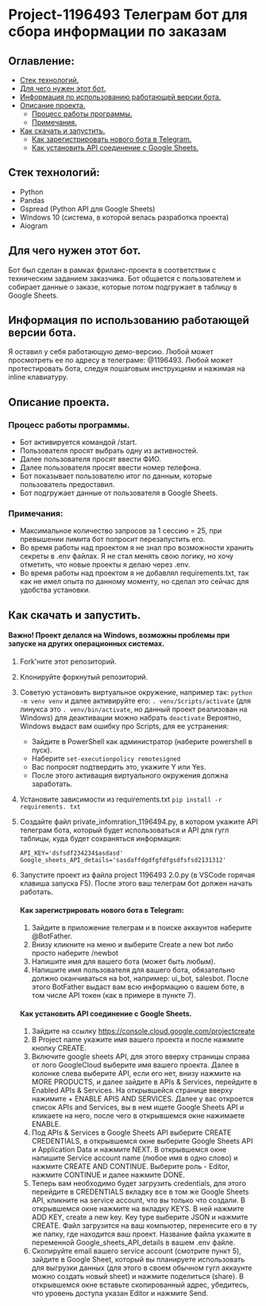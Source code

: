 # Project-1196493 Телеграм бот для сбора информации по заказам

## Оглавление:
- [Стек технологий.](#Стек-технологий)
- [Для чего нужен этот бот.](#Для-чего-нужен-этот-бот)
- [Информация по использованию работающей версии бота.](#Информация-по-использованию-работающей-версии-бота)
- [Описание проекта.](#Описание-проекта)
  - [Процесс работы программы.](#Процесс-работы-программы)
  - [Примечания.](#Примечания)
- [Как скачать и запустить.](#Как-скачать-и-запустить)
  - [Как зарегистрировать нового бота в Telegram.](#Как-зарегистрировать-нового-бота-в-Telegram)
  - [Как установить API соединение с Google Sheets.](#Как-установить-API-соединение-с-Google-Sheets)

## Стек технологий:
- Python
- Pandas
- Gspread (Python API для Google Sheets)
- Windows 10 (система, в которой велась разработка проекта)
- Aiogram

## Для чего нужен этот бот.
Бот был сделан в рамках фриланс-проекта в соответствии с техническим заданием заказчика. Бот общается с пользователем и собирает данные о заказе, которые потом подгружает в таблицу в Google Sheets.

## Информация по использованию работающей версии бота.
Я оставил у себя работающую демо-версию. Любой может просмотреть ее по адресу в телеграме: @1196493.
Любой может протестировать бота, следуя пошаговым инструкциям и нажимая на inline клавиатуру.

## Описание проекта.
### Процесс работы программы.
- Бот активируется командой /start.
- Пользователя просят выбрать одну из активностей.
- Далее пользователя просят ввести ФИО.
- Далее пользователя просят ввести номер телефона.
- Бот показывает пользователю итог по данным, которые пользователь предоставил.
- Бот подгружает данные от пользователя в Google Sheets.

### Примечания:
- Максимальное количество запросов за 1 сессию = 25, при превышении лимита бот попросит перезапустить его.
- Во время работы над проектом я не знал про возможности хранить секреты в .env файлах. Я не стал менять свою логику, но хочу отметить, что новые проекты я делаю через .env.
- Во время работы над проектом я не добавлял requirements.txt, так как не имел опыта по данному моменту, но сделал это сейчас для удобства установки.

## Как скачать и запустить.
#### Важно! Проект делался на Windows, возможны проблемы при запуске на других операционных системах.
1. Fork'ните этот репозиторий.
2. Клонируйте форкнутый репозиторий.
3. Советую установить виртуальное окружение, например так: ```python -m venv venv```
   и далее активируйте его: ```. venv/Scripts/activate``` (для линукса это ```. venv/bin/activate```, но данный проект реализован на Windows)
   для деактивации можно набрать ```deactivate```
   Вероятно, Windows выдаст вам ошибку про Scripts, для ее устранения:
    - Зайдите в PowerShell как администратор (наберите powershell в пуск).
    - Наберите ```set-executionpolicy remotesigned```
    - Вас попросят подтвердить это, укажите Y или Yes.
    - После этого активащия виртуального окружения должна заработать.
4. Установите зависимости из requirements.txt
   ```pip install -r requirements. txt```
5. Создайте файл private_infomration_1196494.py, в котором укажите API телеграм бота, который будет использоваться и API для гугл таблицы, куда будет сохраняться информация:
   ```
   API_KEY='dsfsdf234234$asdasd'
   Google_sheets_API_details='sasdaffdgdfgfdfgsdfsfsd2131312'
   ```
6. Запустите проект из файла project 1196493 2.0.py (в VSCode горячая клавиша запуска F5). После этого ваш телеграм бот должен начать работать.

   #### Как зарегистрировать нового бота в Telegram:
   1. Зайдите в приложение телеграм и в поиске аккаунтов наберите @BotFather.
   2. Внизу кликните на меню и выберите Create a new bot либо просто наберите /newbot
   3. Напишите имя для вашего бота (может быть любым).
   4. Напишите имя пользователя для вашего бота, обязательно должно оканчиваться на bot, например: ui_bot, salesbot.
      После этого BotFather выдаст вам всю информацию о вашем боте, в том числе API токен (как в примере в пункте 7).
   #### Как установить API соединение с Google Sheets.
   1. Зайдите на ссылку https://console.cloud.google.com/projectcreate
   2. В Project name укажите имя вашего проекта и после нажмите кнопку CREATE.
   3. Включите google sheets API, для этого вверху страницы справа от лого GoogleCloud выберите имя вашего проекта. Далее в колонке слева выберите API, если его нет, внизу нажмите на MORE PRODUCTS, и далее зайдите в APIs & Services, перейдите в Enabled APIs & Services.
      На открывшейся странице вверху нажимите + ENABLE APIS AND SERVICES.
      Далее у вас откроется список APIs and Services, вы в нем ищете Google Sheets API и кликаете на него, после чего в открывшемся окне нажимаете ENABLE.
   4. Под APIs & Services в Google Sheets API выберите CREATE CREDENTIALS, в открывшемся окне выберите Google Sheets API и Application Data и нажмите NEXT.
      В открывшемся окне напишите Service account name (любое имя в одно слово) и нажмите CREATE AND CONTINUE.
      Выберите роль - Editor, нажмите CONTINUE и далее нажмите DONE.
   5. Теперь вам необходимо будет загрузить credentials, для этого перейдите в CREDENTIALS вкладку все в том же Google Sheets API, кликните на service account, что вы только что создали. В открывшемся окне нажмите на вкладку KEYS. В ней нажмите ADD KEY, create a new key. Key type   выберите JSON и нажмите CREATE. Файл загрузится на ваш компьютер, перенесите его в ту же папку, где находится ваш проект. Название файла укажите в переменной Google_sheets_API_details в вашем .env файле.
   6. Скопируйте email вашего service account (смотрите пункт 5), зайдите в Google Sheet, который вы планируете использовать для выгрузки данных (для этого в своем обычном гугл аккаунте можно создать новый sheet) и нажмите поделиться (share). В открывшемся окне вставьте скопированный адрес, убедитесь, что уровень доступа указан Editor и нажмите Send.
